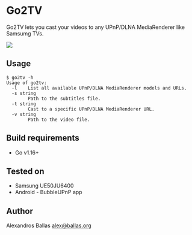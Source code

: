 # Go2TV
Go2TV lets you cast your videos to any UPnP/DLNA MediaRenderer like Samsumg TVs.

![](https://i.imgur.com/fnYkkp7.gif)

Usage
-----
```
$ go2tv -h
Usage of go2tv:
  -l	List all available UPnP/DLNA MediaRenderer models and URLs.
  -s string
    	Path to the subtitles file.
  -t string
    	Cast to a specific UPnP/DLNA MediaRenderer URL.
  -v string
    	Path to the video file.
```

Build requirements
-----
- Go v1.16+

Tested on
-----
- Samsung UE50JU6400
- Android - BubbleUPnP app

Author
------

Alexandros Ballas <alex@ballas.org>